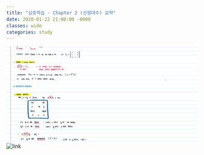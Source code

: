 ```yaml
---
title: "심층학습 - Chapter 2 (선형대수) 요약"
date: 2020-01-22 21:00:00 -0000
classes: wide
categories: study
---
```


![image](/assets/images/deep_learning_onenote/chapter2/1.png)
![link](https://hyu-my.sharepoint.com/:o:/g/personal/bigbird090_hanyang_ac_kr/EvH6W2-wQspMhHq1gpKyuqUBomY4TPfTBj9MOaStMx_wKg?e=4VMhmv)
